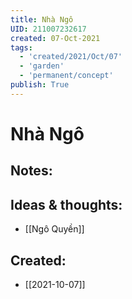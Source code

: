 ```yaml
---
title: Nhà Ngô
UID: 211007232617
created: 07-Oct-2021
tags:
  - 'created/2021/Oct/07'
  - 'garden'
  - 'permanent/concept'
publish: True
---
```

# Nhà Ngô

## Notes:


## Ideas & thoughts:
- [[Ngô Quyền]]



## Created:
- [[2021-10-07]]
